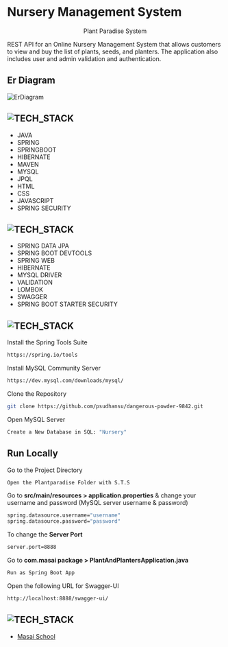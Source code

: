 # Nursery Management System

<p align="center">
  Plant Paradise System
</p> 

REST API for an Online Nursery Management System that allows customers to view and buy the list of plants, seeds, and planters. 
The application also includes user and admin validation and authentication.
## Er Diagram
![ErDiagram](https://github.com/psudhansu/dangerous-powder-9842/assets/119405182/624df877-b898-4984-9f61-6198af93c0a8)


## ![TECH_STACK](https://img.shields.io/badge/Tech_Stack-%231572B6.svg?style=for-the-badge)

- JAVA
- SPRING
- SPRINGBOOT
- HIBERNATE
- MAVEN
- MYSQL
- JPQL
- HTML
- CSS
- JAVASCRIPT
- SPRING SECURITY

## ![TECH_STACK](https://img.shields.io/badge/Dependencies-%231572B6.svg?style=for-the-badge)

- SPRING DATA JPA
- SPRING BOOT DEVTOOLS
- SPRING WEB
- HIBERNATE
- MYSQL DRIVER
- VALIDATION
- LOMBOK
- SWAGGER
- SPRING BOOT STARTER SECURITY

## ![TECH_STACK](https://img.shields.io/badge/Setting_&_Installation-%231572B6.svg?style=for-the-badge)

Install the Spring Tools Suite 
```bash
https://spring.io/tools
```

Install MySQL Community Server

```bash
https://dev.mysql.com/downloads/mysql/
```

Clone the Repository

```bash
git clone https://github.com/psudhansu/dangerous-powder-9842.git
```

Open MySQL Server
```bash
Create a New Database in SQL: "Nursery" 
```
## Run Locally


Go to the Project Directory

```bas
Open the Plantparadise Folder with S.T.S
```

Go to **src/main/resources > application.properties** & change your username and password (MySQL server username & password)

```bash
spring.datasource.username="username"
spring.datasource.password="password"
```

To change the **Server Port**

```bash
server.port=8888
```

Go to **com.masai package > PlantAndPlantersApplication.java**

```bash
Run as Spring Boot App
```
Open the following URL for Swagger-UI 
```bash
http://localhost:8888/swagger-ui/
```

## ![TECH_STACK](https://img.shields.io/badge/Acknowledgement-%231572B6.svg?style=for-the-badge)

- [Masai School](https://www.masaischool.com/)

